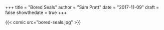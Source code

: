 +++
title = "Bored Seals"
author = "Sam Pratt"
date = "2017-11-09"
draft = false
showthedate = true
+++

{{< comic src="bored-seals.jpg" >}}